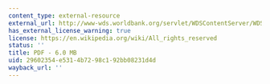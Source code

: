 ```yaml
---
content_type: external-resource
external_url: http://www-wds.worldbank.org/servlet/WDSContentServer/WDSP/IB/2003/05/03/000094946_03041904001980/Rendered/PDF/multi0page.pdf
has_external_license_warning: true
license: https://en.wikipedia.org/wiki/All_rights_reserved
status: ''
title: PDF - 6.0 MB
uid: 29602354-e531-4b72-98c1-92bb08231d4d
wayback_url: ''
---
```

